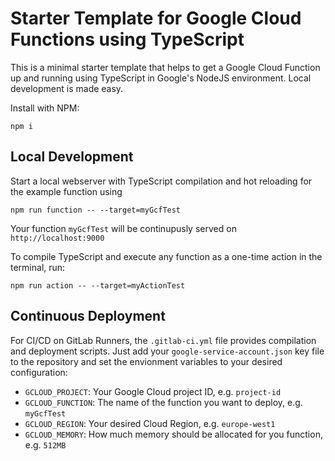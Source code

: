 # Starter Template for Google Cloud Functions using TypeScript

This is a minimal starter template that helps to get a Google Cloud Function up and running using TypeScript in Google's NodeJS environment. Local development is made easy.

Install with NPM:
```
npm i
```

## Local Development

Start a local webserver with TypeScript compilation and hot reloading for the example function using
```
npm run function -- --target=myGcfTest
```
Your function `myGcfTest` will be continupusly served on `http://localhost:9000`

To compile TypeScript and execute any function as a one-time action in the terminal, run:
```
npm run action -- --target=myActionTest
```

## Continuous Deployment

For CI/CD on GitLab Runners, the `.gitlab-ci.yml` file provides compilation and deployment scripts. Just add your `google-service-account.json` key file to the repository and set the envionment variables to your desired configuration:

* `GCLOUD_PROJECT`: Your Google Cloud project ID, e.g. `project-id`
* `GCLOUD_FUNCTION`: The name of the function you want to deploy, e.g. `myGcfTest`
* `GCLOUD_REGION`: Your desired Cloud Region, e.g. `europe-west1`
* `GCLOUD_MEMORY`: How much memory should be allocated for you function, e.g. `512MB`
